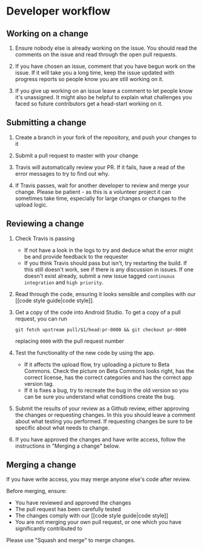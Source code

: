 # Developer workflow

## Working on a change

1. Ensure nobody else is already working on the issue. You should read the comments on the issue and read through the open pull requests.

2. If you have chosen an issue, comment that you have begun work on the issue. If it will take you a long time, keep the issue updated with progress reports so people know you are still working on it.

3. If you give up working on an issue leave a comment to let people know it's unassigned. It might also be helpful to explain what challenges you faced so future contributors get a head-start working on it.

## Submitting a change

1. Create a branch in your fork of the repository, and push your changes to it

2. Submit a pull request to master with your change

3. Travis will automatically review your PR. If it fails, have a read of the error messages to try to find out why.

4. If Travis passes, wait for another developer to review and merge your change. Please be patient - as this is a volunteer project it can sometimes take time, especially for large changes or changes to the upload logic.

## Reviewing a change

1. Check Travis is passing
    - If not have a look in the logs to try and deduce what the error might be and provide feedback to the requester
    - If you think Travis should pass but isn't, try restarting the build. If this still doesn't work, see if there is any discussion in issues. If one doesn't exist already, submit a new issue tagged `continuous integration` and `high priority`.

2. Read through the code, ensuring it looks sensible and complies with our [[code style guide|code style]].

3. Get a copy of the code into Android Studio. To get a copy of a pull request, you can run
    ```
    git fetch upstream pull/$1/head:pr-0000 && git checkout pr-0000
    ```
    replacing `0000` with the pull request number

4. Test the functionality of the new code by using the app.
    - If it affects the upload flow, try uploading a picture to Beta Commons. Check the picture on Beta Commons looks right, has the correct license, has the correct categories and has the correct app version tag.
    - If it is fixes a bug, try to recreate the bug in the old version so you can be sure you understand what conditions create the bug.

5. Submit the results of your review as a Github review, either approving the changes or requesting changes. In this you should leave a comment about what testing you performed. If requesting changes be sure to be specific about what needs to change.

6. If you have approved the changes and have write access, follow the instructions in "Merging a change" below.

## Merging a change

If you have write access, you may merge anyone else's code after review.

Before merging, ensure:
- You have reviewed and approved the changes
- The pull request has been carefully tested
- The changes comply with our [[code style guide|code style]]
- You are not merging your own pull request, or one which you have significantly contributed to

Please use "Squash and merge" to merge changes.